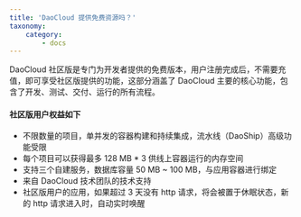 ```yaml
---
title: 'DaoCloud 提供免费资源吗？'
taxonomy:
    category:
        - docs
---
```


DaoCloud 社区版是专门为开发者提供的免费版本，用户注册完成后，不需要充值，即可享受社区版提供的功能，这部分涵盖了 DaoCloud 主要的核心功能，包含了开发、测试、交付、运行的所有流程。

#### 社区版用户权益如下

* 不限数量的项目，单并发的容器构建和持续集成，流水线（DaoShip）高级功能受限
* 每个项目可以获得最多 128 MB * 3 供线上容器运行的内存空间
* 支持三个自建服务，数据库容量 50 MB ~ 100 MB，与应用容器进行绑定
* 来自 DaoCloud 技术团队的技术支持
* 社区版用户的应用，如果超过 3 天没有 http 请求，将会被置于休眠状态，新的 http 请求进入时，自动实时唤醒